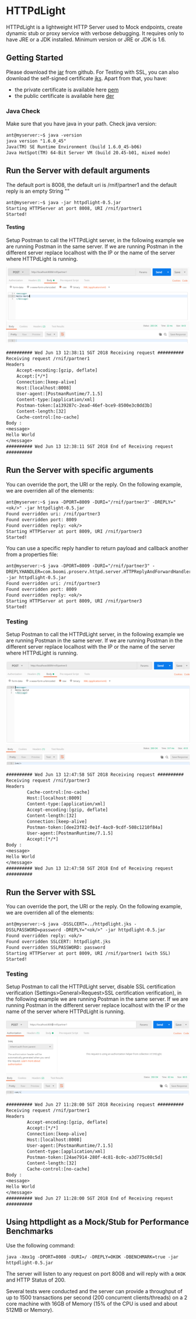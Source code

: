 # HTTPdLight

HTTPdLight is a lightweight HTTP Server used to Mock endpoints, create dynamic stub or proxy service with verbose debugging. It requires only to have JRE or a JDK installed. Minimum version or JRE or JDK is 1.6.

## Getting Started

Please download the [jar](jar/httpdlight-0.5.jar?raw=true) from github.
For Testing with SSL, you can also download the self-signed certificate [jks](httpdlight.jks?raw=true). Apart from that, you have:

- the private certificate is available here [pem](httpdlight.pem?raw=true)
- the public certificate is available here [der](httpdlight.der?raw=true)

### Java Check

Make sure that you have java in your path. Check java version:

```
ant@myserver:~$ java -version
java version "1.6.0_45"
Java(TM) SE Runtime Environment (build 1.6.0_45-b06)
Java HotSpot(TM) 64-Bit Server VM (build 20.45-b01, mixed mode)

```

## Run the Server with default arguments

The default port is 8008, the default uri is /rnif/partner1 and the default reply is an empty String ""

```
ant@myserver:~$ java -jar httpdlight-0.5.jar
Starting HTTPServer at port 8008, URI /rnif/partner1
Started!

```

#### Testing


Setup Postman to call the HTTPdLight server, in the following example we are running Postman in the same server.
If we are running Postman in the different server replace localhost with the IP or the name of the server where HTTPdLight is running.

![Alt text](resources/Postman_Default.png?raw=true "HTTPdLight")

```
########## Wed Jun 13 12:38:11 SGT 2018 Receiving request ##########
Receiving request /rnif/partner1
Headers
	Accept-encoding:[gzip, deflate]
	Accept:[*/*]
	Connection:[keep-alive]
	Host:[localhost:8008]
	User-agent:[PostmanRuntime/7.1.5]
	Content-type:[application/xml]
	Postman-token:[a139287c-2ead-46ef-bce9-8500e3c0dd3b]
	Content-length:[32]
	Cache-control:[no-cache]
Body :
<message>
Hello World
</message>
########## Wed Jun 13 12:38:11 SGT 2018 End of Receiving request ##########

```

## Run the Server with specific arguments

You can override the port, the URI or the reply. On the following example, we are overriden all of the elements:

```
ant@myserver:~$ java -DPORT=8009 -DURI="/rnif/partner3" -DREPLY="<ok/>" -jar httpdlight-0.5.jar
Found overridden uri: /rnif/partner3
Found overridden port: 8009
Found overridden reply: <ok/>
Starting HTTPServer at port 8009, URI /rnif/partner3
Started!
```

You can use a specific reply handler to return payload and callback another from a properties file:

```
ant@myserver:~$ java -DPORT=8009 -DURI="/rnif/partner3" -DREPLYHANDLER=com.boomi.proserv.httpd.server.HTTPReplyAndForwardHandler -jar httpdlight-0.5.jar
Found overridden uri: /rnif/partner3
Found overridden port: 8009
Found overridden reply: <ok/>
Starting HTTPServer at port 8009, URI /rnif/partner3
Started!
```

### Testing

Setup Postman to call the HTTPdLight server, in the following example we are running Postman in the same server.
If we are running Postman in the different server replace localhost with the IP or the name of the server where HTTPdLight is running.

![Alt text](resources/Postman_Override.png?raw=true "HTTPdLight")

```
########## Wed Jun 13 12:47:58 SGT 2018 Receiving request ##########
Receiving request /rnif/partner3
Headers
        Cache-control:[no-cache]
        Host:[localhost:8009]
        Content-type:[application/xml]
        Accept-encoding:[gzip, deflate]
        Content-length:[32]
        Connection:[keep-alive]
        Postman-token:[dee23f82-0e1f-4ac0-9cdf-508c1210f84a]
        User-agent:[PostmanRuntime/7.1.5]
        Accept:[*/*]
Body :
<message>
Hello World
</message>
########## Wed Jun 13 12:47:58 SGT 2018 End of Receiving request ##########
```

## Run the Server with SSL

You can override the port, the URI or the reply. On the following example, we are overriden all of the elements:

```
ant@myserver:~$ java -DSSLCERT=../httpdlight.jks -DSSLPASSWORD=password -DREPLY="<ok/>" -jar httpdlight-0.5.jar
Found overridden reply: <ok/>
Found overridden SSLCERT: httpdlight.jks
Found overridden SSLPASSWORD: password
Starting HTTPServer at port 8009, URI /rnif/partner1 (with SSL)
Started!
```

### Testing

Setup Postman to call the HTTPdLight server, disable SSL certification verification (Settings>General>Request>SSL certification verification), in the following example we are running Postman in the same server.
If we are running Postman in the different server replace localhost with the IP or the name of the server where HTTPdLight is running.

![Alt text](resources/Postman_SSL.png?raw=true "HTTPdLight")

```
########## Wed Jun 27 11:28:00 SGT 2018 Receiving request ##########
Receiving request /rnif/partner1
Headers
        Accept-encoding:[gzip, deflate]
        Accept:[*/*]
        Connection:[keep-alive]
        Host:[localhost:8008]
        User-agent:[PostmanRuntime/7.1.5]
        Content-type:[application/xml]
        Postman-token:[24ae7914-280f-4c81-8c0c-a3d775c08c5d]
        Content-length:[32]
        Cache-control:[no-cache]
Body :
<message>
Hello World
</message>
########## Wed Jun 27 11:28:00 SGT 2018 End of Receiving request ##########
```

## Using httpdlight as a Mock/Stub for Performance Benchmarks

Use the following command:

```
java -Xmx1g -DPORT=8008 -DURI=/ -DREPLY=OKOK -DBENCHMARK=true -jar httpdlight-0.5.jar
```

The server will listen to any request on port 8008 and will reply with a ```OKOK``` and HTTP Status of 200.

Several tests were conducted and the server can provide a throughput of up to 1500 transactions per second (200 concurrent clients/threads) on a 2 core machine with 16GB of Memory (15% of the CPU is used and about 512MB or Memory).